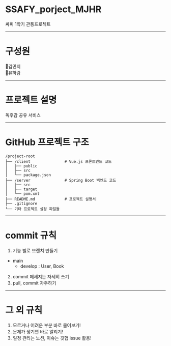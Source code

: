 # SSAFY_porject_MJHR
싸피 1학기 관통프로젝트

---
# 구성원
🥔김민지   
🍠유하람

---
# 프로젝트 설명
독후감 공유 서비스

---
# GitHub 프로젝트 구조
```
/project-root
├── /client               # Vue.js 프론트엔드 코드
│   ├── public
│   ├── src
│   └── package.json
├── /server               # Spring Boot 백엔드 코드
│   ├── src
│   ├── target
│   └── pom.xml
├── README.md             # 프로젝트 설명서
├── .gitignore
└── 기타 프로젝트 설정 파일들
```

---
# commit 규칙
1. 기능 별로 브랜치 만들기
- main
  - develop : User, Book
2. commit 메세지는 자세히 쓰기
3. pull, commit 자주하기

---
# 그 외 규칙
1. 모르거나 어려운 부분 바로 물어보기!
2. 문제가 생기면 바로 알리기!
3. 일정 관리는 노션, 이슈는 깃헙 issue 활용!
